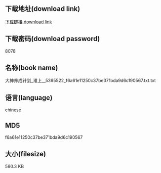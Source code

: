 ## 下载地址(download link)
[下载链接 download link](https://tutu365.netlify.app/?s=%E5%A4%A7%E7%A5%9E%E5%85%BB%E6%88%90%E8%AE%A1%E5%88%92_%E6%B7%AE%E4%B8%8A__5365522_f6a61e11250c37be371bda9d6c190567.txt)

## 下载密码(download password)
8078

## 名称(book name)
大神养成计划_淮上__5365522_f6a61e11250c37be371bda9d6c190567.txt.txt

## 语言(language)
chinese

## MD5
f6a61e11250c37be371bda9d6c190567

## 大小(filesize)
560.3 KB
